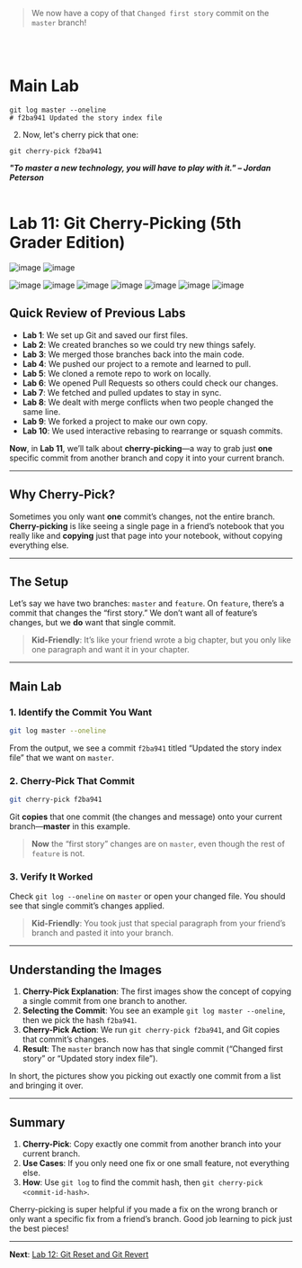 

>We now have a copy of that `Changed first story` commit on the `master` branch!

<br><br>
# Main Lab

```
git log master --oneline
# f2ba941 Updated the story index file
```

2. Now, let's cherry pick that one:
```
git cherry-pick f2ba941
```


















***"To master a new technology, you will have to play with it." – Jordan Peterson***
<br><br>

# Lab 11: Git Cherry-Picking (5th Grader Edition)

![image](https://github.com/user-attachments/assets/c8a2eb1b-b440-493a-9d7b-520e53ae5a1e)
![image](https://github.com/user-attachments/assets/3d7912b5-ffb4-48e4-aa68-576d4cb1e0e8)

![image](https://github.com/user-attachments/assets/c8a2eb1b-b440-493a-9d7b-520e53ae5a1e)
![image](https://github.com/user-attachments/assets/3d7912b5-ffb4-48e4-aa68-576d4cb1e0e8)
![image](https://github.com/user-attachments/assets/527a9d0f-2b5d-4d78-ab31-9133ecaf93db)
![image](https://github.com/user-attachments/assets/8ca93169-7339-4284-801c-f8f855bc90b9)
![image](https://github.com/user-attachments/assets/1b32028b-5cb3-48c3-8f1f-c1145ed33c14)
![image](https://github.com/user-attachments/assets/55b9506f-64a8-4dd7-8607-efe285980ee4)
![image](https://github.com/user-attachments/assets/251b2f76-efb7-4705-807c-4470b33d333f)

## Quick Review of Previous Labs
- **Lab 1**: We set up Git and saved our first files.
- **Lab 2**: We created branches so we could try new things safely.
- **Lab 3**: We merged those branches back into the main code.
- **Lab 4**: We pushed our project to a remote and learned to pull.
- **Lab 5**: We cloned a remote repo to work on locally.
- **Lab 6**: We opened Pull Requests so others could check our changes.
- **Lab 7**: We fetched and pulled updates to stay in sync.
- **Lab 8**: We dealt with merge conflicts when two people changed the same line.
- **Lab 9**: We forked a project to make our own copy.
- **Lab 10**: We used interactive rebasing to rearrange or squash commits.

**Now**, in **Lab 11**, we’ll talk about **cherry-picking**—a way to grab just **one** specific commit from another branch and copy it into your current branch.

---

## Why Cherry-Pick?
Sometimes you only want **one** commit’s changes, not the entire branch. **Cherry-picking** is like seeing a single page in a friend’s notebook that you really like and **copying** just that page into your notebook, without copying everything else.

---

## The Setup
Let’s say we have two branches: `master` and `feature`. On `feature`, there’s a commit that changes the “first story.” We don’t want all of feature’s changes, but we **do** want that single commit.

> **Kid-Friendly**: It’s like your friend wrote a big chapter, but you only like one paragraph and want it in your chapter.

---

## Main Lab

### 1. Identify the Commit You Want
```bash
git log master --oneline
```
From the output, we see a commit `f2ba941` titled “Updated the story index file” that we want on `master`.

### 2. Cherry-Pick That Commit
```bash
git cherry-pick f2ba941
```
Git **copies** that one commit (the changes and message) onto your current branch—**master** in this example.

> **Now** the “first story” changes are on `master`, even though the rest of `feature` is not.

### 3. Verify It Worked
Check `git log --oneline` on `master` or open your changed file. You should see that single commit’s changes applied.

> **Kid-Friendly**: You took just that special paragraph from your friend’s branch and pasted it into your branch.

---

## Understanding the Images
1. **Cherry-Pick Explanation**: The first images show the concept of copying a single commit from one branch to another.
2. **Selecting the Commit**: You see an example `git log master --oneline`, then we pick the hash `f2ba941`.
3. **Cherry-Pick Action**: We run `git cherry-pick f2ba941`, and Git copies that commit’s changes.
4. **Result**: The `master` branch now has that single commit (“Changed first story” or “Updated story index file”).

In short, the pictures show you picking out exactly one commit from a list and bringing it over.

---

## Summary
1. **Cherry-Pick**: Copy exactly one commit from another branch into your current branch.
2. **Use Cases**: If you only need one fix or one small feature, not everything else.
3. **How**: Use `git log` to find the commit hash, then `git cherry-pick <commit-id-hash>`.

Cherry-picking is super helpful if you made a fix on the wrong branch or only want a specific fix from a friend’s branch. Good job learning to pick just the best pieces!

---

**Next**: [Lab 12: Git Reset and Git Revert](12_git_reset_and_git_revert.md)
